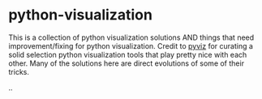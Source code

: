 # python-visualization

This is a collection of python visualization solutions AND things that need improvement/fixing for python visualization. Credit to [pyviz](http://pyviz.org/index.html) for curating a solid selection python visualization tools that play pretty nice with each other. Many of the solutions here are direct evolutions of some of their tricks.

..


